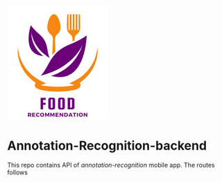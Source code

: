 ![Logo](https://github.com/Tp-Td-TPE-M1-INFO/Agenda-GraphModel/blob/main/Agenda-GraphModel/assets/images/logo.png?raw=true)

# Annotation-Recognition-backend
This repo contains API of *annotation-recognition* mobile app. The routes follows
